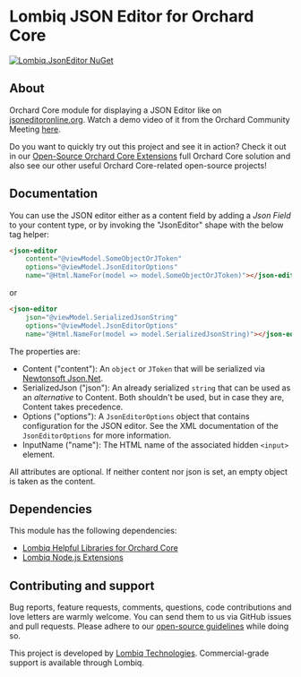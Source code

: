 # Lombiq JSON Editor for Orchard Core

[![Lombiq.JsonEditor NuGet](https://img.shields.io/nuget/v/Lombiq.JsonEditor?label=Lombiq.JsonEditor)](https://www.nuget.org/packages/Lombiq.JsonEditor/)

## About

Orchard Core module for displaying a JSON Editor like on [jsoneditoronline.org](https://jsoneditoronline.org/). Watch a demo video of it from the Orchard Community Meeting [here](https://www.youtube.com/watch?app=desktop&v=nFhRjhXTKAY).

Do you want to quickly try out this project and see it in action? Check it out in our [Open-Source Orchard Core Extensions](https://github.com/Lombiq/Open-Source-Orchard-Core-Extensions) full Orchard Core solution and also see our other useful Orchard Core-related open-source projects!

## Documentation

You can use the JSON editor either as a content field by adding a _Json Field_ to your content type, or by invoking the "JsonEditor" shape with the below tag helper:

```html
<json-editor 
    content="@viewModel.SomeObjectOrJToken"
    options="@viewModel.JsonEditorOptions"
    name="@Html.NameFor(model => model.SomeObjectOrJToken)"></json-editor>
```

or

```html
<json-editor 
    json="@viewModel.SerializedJsonString"
    options="@viewModel.JsonEditorOptions"
    name="@Html.NameFor(model => model.SerializedJsonString)"></json-editor>
```

The properties are:

- Content ("content"): An `object` or `JToken` that will be serialized via [Newtonsoft Json.Net](https://www.newtonsoft.com/json).
- SerializedJson ("json"): An already serialized `string` that can be used as an _alternative_ to Content. Both shouldn't be used, but in case they are, Content takes precedence.
- Options ("options"): A `JsonEditorOptions` object that contains configuration for the JSON editor. See the XML documentation of the `JsonEditorOptions` for more information.
- InputName ("name"): The HTML name of the associated hidden `<input>` element.

All attributes are optional. If neither content nor json is set, an empty object is taken as the content.

## Dependencies

This module has the following dependencies:

- [Lombiq Helpful Libraries for Orchard Core](https://github.com/Lombiq/Helpful-Libraries)
- [Lombiq Node.js Extensions](https://gihub.com/Lombiq/NodeJs-Extensions)

## Contributing and support

Bug reports, feature requests, comments, questions, code contributions and love letters are warmly welcome. You can send them to us via GitHub issues and pull requests. Please adhere to our [open-source guidelines](https://lombiq.com/open-source-guidelines) while doing so.

This project is developed by [Lombiq Technologies](https://lombiq.com/). Commercial-grade support is available through Lombiq.
